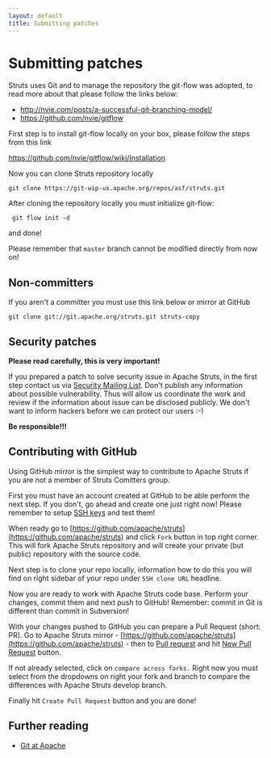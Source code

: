 ```yaml
---
layout: default
title: Submitting patches
---
```


# Submitting patches

Struts uses Git and to manage the repository the git-flow was adopted, to read more about that please follow the links below:

- http://nvie.com/posts/a-successful-git-branching-model/
- https://github.com/nvie/gitflow

First step is to install git-flow locally on your box, please follow the steps from this link

https://github.com/nvie/gitflow/wiki/Installation

Now you can clone Struts repository locally

    git clone https://git-wip-us.apache.org/repos/asf/struts.git    

After cloning the repository locally you must initialize git-flow:

     git flow init -d

and done!

Please remember that `master` branch cannot be modified directly from now on!

## Non-committers

If you aren't a committer you must use this link below or mirror at GitHub

    git clone git://git.apache.org/struts.git struts-copy

## Security patches

**Please read carefully, this is very important!**

If you prepared a patch to solve security issue in Apache Struts, in the first step contact us via
[Security Mailing List](mailto:security@struts.apache.org). Don't publish any information about possible vulnerability.
Thus will allow us coordinate the work and review if the information about issue can be disclosed publicly.
We don't want to inform hackers before we can protect our users :-)

**Be responsible!!!**

## Contributing with GitHub

Using GitHub mirror is the simplest way to contribute to Apache Struts if you are not a member
of Struts Comitters group.

First you must have an account created at GitHub to be able perform the next step. If you don't,
go ahead and create one just right now! Please remember to setup
[SSH keys](https://help.github.com/articles/generating-ssh-keys) and test them!

When ready go to [https://github.com/apache/struts](https://github.com/apache/struts) and click `Fork` button
in top right corner. This will fork Apache Struts repository and will create your private (but public) repository
with the source code.

Next step is to clone your repo locally, information how to do this you will find on right sidebar of your repo
under `SSH clone URL` headline.

Now you are ready to work with Apache Struts code base. Perform your changes, commit them and
next push to GitHub! Remember: commit in Git is different than commit in Subversion!

With your changes pushed to GitHub you can prepare a Pull Request (short: PR). Go to Apache Struts
mirror - [https://github.com/apache/struts](https://github.com/apache/struts) - then to
[Pull request](https://github.com/apache/struts/pulls) and hit
[New Pull Request](https://github.com/apache/struts/compare/) button.

If not already selected, click on `compare across forks.` Right now you must select from the dropdowns on right
your fork and branch to compare the differences with Apache Struts develop branch.

Finally hit `Create Pull Request` button and you are done!

## Further reading

 * [Git at Apache](http://wiki.apache.org/general/GitAtApache)
